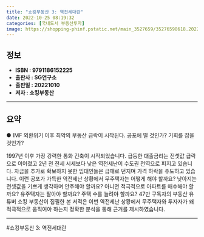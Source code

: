 ```yaml
---
title: "쇼킹부동산 3: 역전세대란"
date: 2022-10-25 08:19:32
categories: [국내도서 부동산투자]
image: https://shopping-phinf.pstatic.net/main_3527659/35276598618.20221017195506.jpg
---
```


## **정보**

- **ISBN : 9791186152225**
- **출판사 : SG연구소**
- **출판일 : 20221010**
- **저자 : 쇼킹부동산**

------



## **요약**



● IMF 외환위기 이후 최악의 부동산 급락이 시작된다.
공포에 떨 것인가? 기회를 잡을 것인가?

1997년 이후 가장 강력한 통화 긴축이 시작되었습니다. 급등한 대출금리는 전셋값 급락으로 이어졌고 2년 전 전세 시세보다 낮은 역전세난이 수도권 전역으로 퍼지고 있습니다. 자금을 추가로 확보하지 못한 임대인들은 급매로 던지며 가격 하락을 주도하고 있습니다. 이런 공포가 가득한 역전세난 상황에서 무주택자는 어떻게 해야 할까요? 낮아지는 전셋값을 기쁘게 생각하며 안주해야 할까요? 아니면 적극적으로 아파트를 매수해야 할까요? 유주택자는 팔아야 할까요? 주택 수를 늘려야 할까요? 47만 구독자의 부동산 유튜버 쇼킹 부동산이 집필한 본 서적은 이번 역전세난 상황에서 무주택자와 투자자가 왜 적극적으로 움직여야 하는지 정확한 분석을 통해 근거를 제시하였습니다.



------

#쇼킹부동산 3: 역전세대란


